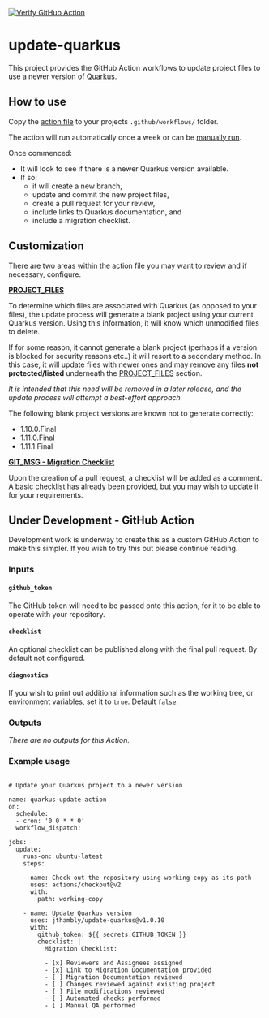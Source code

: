 [![Verify GitHub Action](https://github.com/jthambly/update-quarkus/actions/workflows/verify.yml/badge.svg)](https://github.com/jthambly/update-quarkus/actions/workflows/verify.yml)

# update-quarkus

This project provides the GitHub Action workflows to update project files to use a newer version of [Quarkus](https://quarkus.io/).

## How to use

Copy the [action file](.github/workflows/update-quarkus.yaml) to your projects `.github/workflows/` folder.

The action will run automatically once a week or can be [manually run](https://docs.github.com/en/actions/managing-workflow-runs/manually-running-a-workflow).

Once commenced:

 - It will look to see if there is a newer Quarkus version available. 
 - If so:
   - it will create a new branch, 
   - update and commit the new project files, 
   - create a pull request for your review,
   - include links to Quarkus documentation, and
   - include a migration checklist.

## Customization

There are two areas within the action file you may want to review and if necessary, configure.

[**PROJECT_FILES**](.github/workflows/update-quarkus.yaml#L142)

To determine which files are associated with Quarkus (as opposed to your files), the update process will generate a blank project using your current Quarkus version. Using this information, it will know which unmodified files to delete.

If for some reason, it cannot generate a blank project (perhaps if a version is blocked for security reasons etc..) it will resort to a secondary method.
In this case, it will update files with newer ones and may remove any files **not protected/listed** underneath the [PROJECT_FILES](.github/workflows/update-quarkus.yaml#L142) section.

*It is intended that this need will be removed in a later release, and the update process will attempt a best-effort approach.*

The following blank project versions are known not to generate correctly:
 - 1.10.0.Final
 - 1.11.0.Final
 - 1.11.1.Final

[**GIT_MSG - Migration Checklist**](.github/workflows/update-quarkus.yaml#L196)

Upon the creation of a pull request, a checklist will be added as a comment. 
A basic checklist has already been provided, but you may wish to update it for your requirements.

## Under Development - GitHub Action

Development work is underway to create this as a custom GitHub Action to make this simpler. If you wish to try this out please continue reading.

### Inputs

#### `github_token`

The GitHub token will need to be passed onto this action, for it to be able to operate with your repository.

#### `checklist`

An optional checklist can be published along with the final pull request. By default not configured.

#### `diagnostics`

If you wish to print out additional information such as the working tree, or environment variables, set it to `true`. Default `false`.

### Outputs
 
*There are no outputs for this Action.*

### Example usage

```

# Update your Quarkus project to a newer version

name: quarkus-update-action
on:
  schedule:
  - cron: '0 0 * * 0'
  workflow_dispatch:
  
jobs:
  update:
    runs-on: ubuntu-latest
    steps:

    - name: Check out the repository using working-copy as its path
      uses: actions/checkout@v2
      with:
        path: working-copy

    - name: Update Quarkus version
      uses: jthambly/update-quarkus@v1.0.10
      with:
        github_token: ${{ secrets.GITHUB_TOKEN }}
        checklist: |
          Migration Checklist:
         
          - [x] Reviewers and Assignees assigned
          - [x] Link to Migration Documentation provided
          - [ ] Migration Documentation reviewed
          - [ ] Changes reviewed against existing project
          - [ ] File modifications reviewed
          - [ ] Automated checks performed
          - [ ] Manual QA performed

```